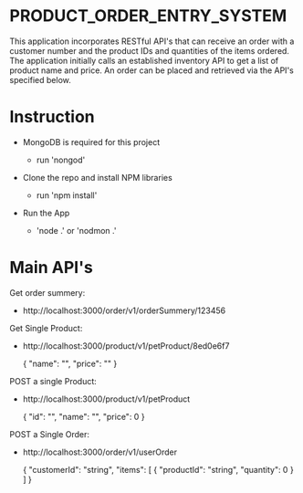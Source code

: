 

# PRODUCT_ORDER_ENTRY_SYSTEM

This application incorporates RESTful API's that can receive an order with a customer number and the product IDs and quantities of the items ordered. The application initially calls an established inventory API to get a list of product name and price. An order can be placed and retrieved via the API's specified below.


# Instruction 
 
* MongoDB is required for this project 
    * run 'nongod' 

* Clone the repo and install NPM libraries 
    * run 'npm install'

* Run the App
    *  'node .' or 'nodmon .'


# Main API's

Get order summery:
* http://localhost:3000/order/v1/orderSummery/123456

    
Get Single Product:
*  http://localhost:3000/product/v1/petProduct/8ed0e6f7

    {
        "name": "",
        "price": ""
    }


POST a single Product:
* http://localhost:3000/product/v1/petProduct

    {
        "id": "",
        "name": "",
        "price": 0
    }

POST a Single Order:
* http://localhost:3000/order/v1/userOrder

    {
    "customerId": "string",
    "items": [
        {
        "productId": "string",
        "quantity": 0
        }
    ]
    }

